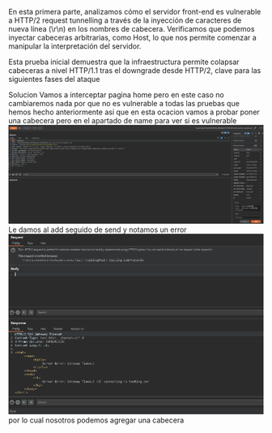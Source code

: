 En esta primera parte, analizamos cómo el servidor front-end es vulnerable a HTTP/2 request tunnelling a través de la inyección de caracteres de nueva línea (\r\n) en los nombres de cabecera. Verificamos que podemos inyectar cabeceras arbitrarias, como Host, lo que nos permite comenzar a manipular la interpretación del servidor.

Esta prueba inicial demuestra que la infraestructura permite colapsar cabeceras a nivel HTTP/1.1 tras el downgrade desde HTTP/2, clave para las siguientes fases del ataque

Solucion
Vamos a interceptar pagina home pero en este caso no cambiaremos nada por que no es vulnerable a todas las pruebas que hemos hecho anteriormente asi que en esta ocacion vamos a probar poner una cabecera pero en el apartado de name para ver si es vulnerable
![Pasted_image_20250811165856.png](Imagenes/Pasted_image_20250811165856.png)
Le damos al add seguido de send y notamos un error
![Pasted_image_20250811170021.png](Imagenes/Pasted_image_20250811170021.png)
por lo cual nosotros podemos agregar una cabecera
